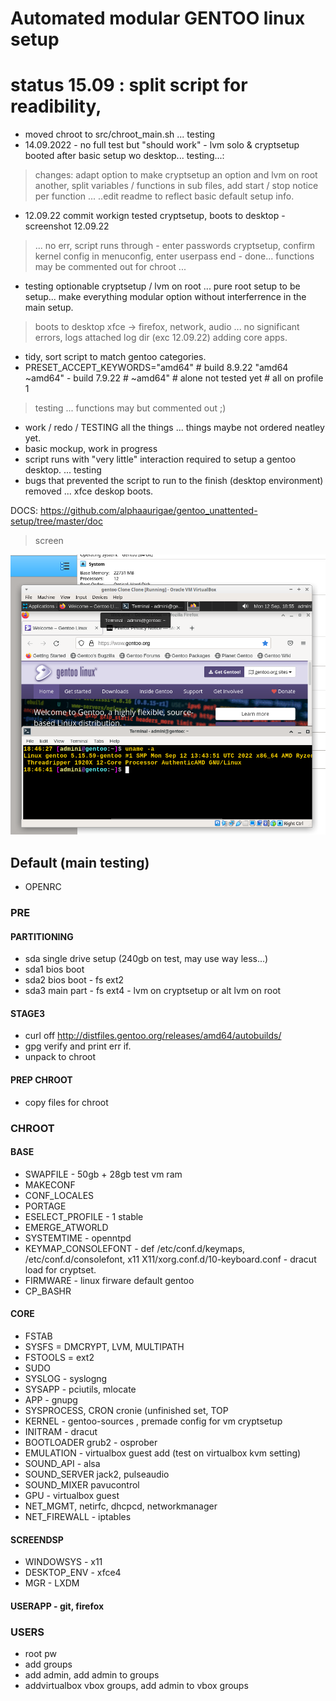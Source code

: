 # Automated modular GENTOO linux setup

# status 15.09 : split script for readibility, 
- moved chroot to src/chroot_main.sh ... testing
- 14.09.2022 - no full test but "should work" - lvm solo & cryptsetup booted after basic setup wo desktop... testing...:
> changes: adapt option to make cryptsetup an option and lvm on root another, split variables / functions in sub files, add start / stop notice per function ...
> ..edit readme to reflect basic default setup info.

- 12.09.22 commit workign tested cryptsetup, boots to desktop - screenshot 12.09.22
> ... no err, script runs through - enter passwords cryptsetup, confirm kernel config in menuconfig, enter userpass end - done...
 functions may be commented out for chroot ...

- testing optionable cryptsetup / lvm on root ... pure root setup to be setup... make everything modular option without interferrence in the main setup.
> boots to desktop xfce -> firefox, network, audio ...
> no significant errors, logs attached log dir (exc 12.09.22)
> adding core apps.
- tidy, sort script to match gentoo categories.
- PRESET_ACCEPT_KEYWORDS="amd64" # build 8.9.22 "amd64 ~amd64" - build 7.9.22 # ~amd64" # alone not tested yet # all on profile 1
> testing ... functions may but commented out ;)
- work / redo / TESTING all the things ... things maybe not ordered neatley yet.
- basic mockup, work in progress
- script runs with "very little" interaction required to setup a gentoo desktop. ... testing
- bugs that prevented the script to run to the finish (desktop environment) removed ... xfce deskop boots.


DOCS: https://github.com/alphaaurigae/gentoo_unattented-setup/tree/master/doc

> <p>screen</p>
![<p>booted...</p> ](img/screenshots/virtual_machine/virtualbox/Screenshot_2022-09-12_20-55-20.png)

## Default (main testing)
- OPENRC

### PRE

#### PARTITIONING
- sda single drive setup (240gb on test, may use way less...)
- sda1 bios boot
- sda2 bios boot - fs ext2
- sda3 main part - fs ext4 - lvm on cryptsetup or alt lvm on root

#### STAGE3
- curl off http://distfiles.gentoo.org/releases/amd64/autobuilds/
- gpg verify and print err if. 
- unpack to chroot

#### PREP CHROOT
- copy files for chroot

### CHROOT
#### BASE
- SWAPFILE - 50gb + 28gb test vm ram
- MAKECONF 
- CONF_LOCALES
- PORTAGE
- ESELECT_PROFILE - 1 stable
- EMERGE_ATWORLD
- SYSTEMTIME - openntpd
- KEYMAP_CONSOLEFONT - def /etc/conf.d/keymaps, /etc/conf.d/consolefont, x11 X11/xorg.conf.d/10-keyboard.conf - dracut load for cryptset.
- FIRMWARE - linux firware default gentoo
- CP_BASHR

#### CORE
- FSTAB
- SYSFS = DMCRYPT, LVM, MULTIPATH
- FSTOOLS = ext2
- SUDO
- SYSLOG - syslogng
- SYSAPP - pciutils, mlocate
- APP - gnupg
- SYSPROCESS, CRON cronie (unfinished set, TOP
- KERNEL - gentoo-sources , premade config for vm cryptsetup
- INITRAM - dracut
- BOOTLOADER grub2 - osprober
- EMULATION - virtualbox guest add (test on virtualbox kvm setting)
- SOUND_API - alsa
- SOUND_SERVER jack2, pulseaudio
- SOUND_MIXER pavucontrol
- GPU - virtualbox guest
- NET_MGMT, netirfc, dhcpcd, networkmanager
- NET_FIREWALL - iptables

#### SCREENDSP
- WINDOWSYS - x11
- DESKTOP_ENV - xfce4
- MGR - LXDM

#### USERAPP - git, firefox

### USERS
- root pw
- add groups
- add admin, add admin to groups
- addvirtualbox vbox groups, add admin to vbox groups
